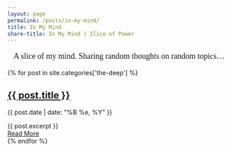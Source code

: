 ```yaml
---
layout: page
permalink: /posts/in-my-mind/
title: In My Mind
share-title: In My Mind | Slice of Power
---
```


<p style="text-align: center;font-size: 18px;font-family: Gadugi;">A slice of my mind. Sharing random thoughts on random topics…</p>




<div class="posts">
  {% for post in site.categories['the-deep'] %}
    <article class="post">
      <h1>
          <a href="{{ site.baseurl }}{{ post.url }}">{{ post.title }}</a>
      </h1>
      <div>
        <p class="post_date">{{ post.date | date: "%B %e, %Y" }}</p>
      </div>
      <div class="entry">
        {{ post.excerpt }}
      </div>
      <a href="{{ site.baseurl }}{{ post.url }}" class="read-more">
          Read More
      </a>
    </article>
  {% endfor %}
</div>
